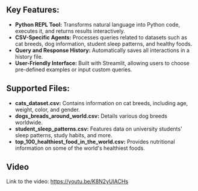 ## Key Features:
- **Python REPL Tool:** Transforms natural language into Python code, executes it, and returns results interactively.
- **CSV-Specific Agents:** Processes queries related to datasets such as cat breeds, dog information, student sleep patterns, and healthy foods.
- **Query and Response History:** Automatically saves all interactions in a history file.
- **User-Friendly Interface:** Built with Streamlit, allowing users to choose pre-defined examples or input custom queries.

## Supported Files:
- **cats_dataset.csv:** Contains information on cat breeds, including age, weight, color, and gender.
- **dogs_breads_around_world.csv:** Details various dog breeds worldwide.
- **student_sleep_patterns.csv:** Features data on university students' sleep patterns, study habits, and more.
- **top_100_healthiest_food_in_the_world.csv:** Provides nutritional information on some of the world's healthiest foods.

## Video
Link to the video: https://youtu.be/K8N2yUlACHs 
